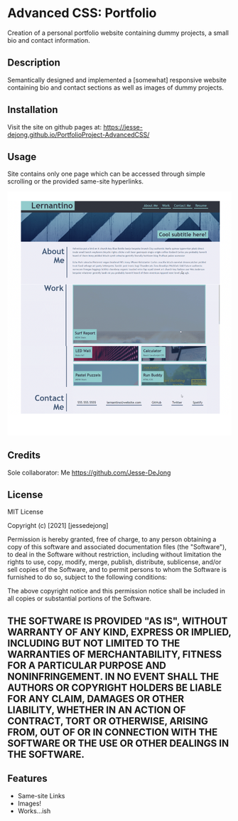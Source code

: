 # Advanced CSS: Portfolio
Creation of a personal portfolio website containing dummy projects, a small bio and contact information.

## Description
Semantically designed and implemented a [somewhat] responsive website containing bio and contact sections as well as images of dummy projects.

## Installation
Visit the site on github pages at: https://jesse-dejong.github.io/PortfolioProject-AdvancedCSS/

## Usage
Site contains only one page which can be accessed through simple scrolling or the provided same-site hyperlinks.

![Website Home](assets/img/Layout.png)

## Credits
Sole collaborator: Me https://github.com/Jesse-DeJong

## License
MIT License

Copyright (c) [2021] [jessedejong]

Permission is hereby granted, free of charge, to any person obtaining a copy
of this software and associated documentation files (the "Software"), to deal
in the Software without restriction, including without limitation the rights
to use, copy, modify, merge, publish, distribute, sublicense, and/or sell
copies of the Software, and to permit persons to whom the Software is
furnished to do so, subject to the following conditions:

The above copyright notice and this permission notice shall be included in all
copies or substantial portions of the Software.

THE SOFTWARE IS PROVIDED "AS IS", WITHOUT WARRANTY OF ANY KIND, EXPRESS OR
IMPLIED, INCLUDING BUT NOT LIMITED TO THE WARRANTIES OF MERCHANTABILITY,
FITNESS FOR A PARTICULAR PURPOSE AND NONINFRINGEMENT. IN NO EVENT SHALL THE
AUTHORS OR COPYRIGHT HOLDERS BE LIABLE FOR ANY CLAIM, DAMAGES OR OTHER
LIABILITY, WHETHER IN AN ACTION OF CONTRACT, TORT OR OTHERWISE, ARISING FROM,
OUT OF OR IN CONNECTION WITH THE SOFTWARE OR THE USE OR OTHER DEALINGS IN THE
SOFTWARE.
---

## Features
- Same-site Links
- Images!
- Works...ish
